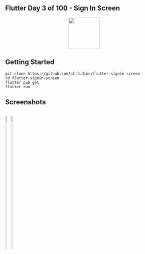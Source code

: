 ## Flutter Day 3 of 100 - Sign In Screen
<p align="center">
  <img src="https://avatars.githubusercontent.com/u/94339143?v=4" width=100/>
</p>

## Getting Started

```
git clone https://github.com/afifudinn/flutter-signin-screen
cd flutter-signin-screen
flutter pub get
flutter run
```

## Screenshots
<p style="float: left;">
  <img src="https://github.com/afifudinn/flutter-signin-screen/blob/main/screenshots/2.png" width="33%"/>
  <img src="https://github.com/afifudinn/flutter-signin-screen/blob/main/screenshots/1.png" width="33%"/>
</p>
